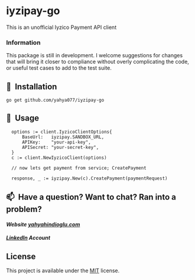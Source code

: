 # iyzipay-go
This is an unofficial Iyzico Payment API client

### Information
This package is still in development. I welcome suggestions for changes that will bring it closer to compliance without overly complicating the code, or useful test cases to add to the test suite.

## 💈&nbsp; Installation

```
go get github.com/yahya077/iyzipay-go
```

## 🚀&nbsp; Usage

```
  options := client.IyzicoClientOptions{
      BaseUrl:   iyzipay.SANDBOX_URL,
      APIKey:    "your-api-key",
      APISecret: "your-secret-key",
  }
  c := client.NewIyzicoClient(options)
  
  // now lets get payment from service; CreatePayment
  
  response, _ := iyzipay.New(c).CreatePayment(paymentRequest)

```



## 📫&nbsp; Have a question? Want to chat? Ran into a problem?

#### *Website [yahyahindioglu.com](https://yahyahindioglu.com)*

#### *[LinkedIn](https://www.linkedin.com/in/yahyahindioglu/) Account*

## License
This project is available under the [MIT](https://opensource.org/licenses/mit-license.php) license.
